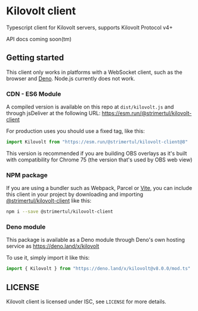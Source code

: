 # Kilovolt client

Typescript client for Kilovolt servers, supports Kilovolt Protocol v4+

API docs coming soon(tm)

## Getting started

This client only works in platforms with a WebSocket client, such as the browser and [Deno](https://deno.land/). Node.js currently does not work.

### CDN - ES6 Module

A compiled version is available on this repo at `dist/kilovolt.js` and through jsDeliver at the following URL: <https://esm.run/@strimertul/kilovolt-client>

For production uses you should use a fixed tag, like this:

```ts
import Kilovolt from "https://esm.run/@strimertul/kilovolt-client@8"
```

This version is recommended if you are building OBS overlays as it's built with compatibility for Chrome 75 (the version that's used by OBS web view)

### NPM package

If you are using a bundler such as Webpack, Parcel or [Vite](https://vitejs.dev/), you can include this client in your project by downloading and importing [@strimertul/kilovolt-client](https://www.npmjs.com/package/@strimertul/kilovolt-client) like this:

```sh
npm i --save @strimertul/kilovolt-client
```

### Deno module

This package is available as a Deno module through Deno's own hosting service as <https://deno.land/x/kilovolt>

To use it, simply import it like this:

```ts
import { Kilovolt } from "https://deno.land/x/kilovolt@v8.0.0/mod.ts"
```

## LICENSE

Kilovolt client is licensed under ISC, see `LICENSE` for more details.

